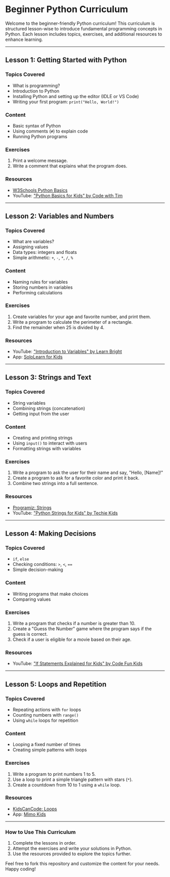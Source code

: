# Beginner Python Curriculum

Welcome to the beginner-friendly Python curriculum! This curriculum is structured lesson-wise to introduce fundamental programming concepts in Python. Each lesson includes topics, exercises, and additional resources to enhance learning.

---

## **Lesson 1: Getting Started with Python**
### **Topics Covered**
- What is programming?
- Introduction to Python
- Installing Python and setting up the editor (IDLE or VS Code)
- Writing your first program: `print("Hello, World!")`

### **Content**
- Basic syntax of Python
- Using comments (`#`) to explain code
- Running Python programs

### **Exercises**
1. Print a welcome message.
2. Write a comment that explains what the program does.

### **Resources**
- [W3Schools Python Basics](https://www.w3schools.com/python/)
- YouTube: ["Python Basics for Kids" by Code with Tim](https://www.youtube.com/)
  
---

## **Lesson 2: Variables and Numbers**
### **Topics Covered**
- What are variables?
- Assigning values
- Data types: integers and floats
- Simple arithmetic: `+`, `-`, `*`, `/`, `%`

### **Content**
- Naming rules for variables
- Storing numbers in variables
- Performing calculations

### **Exercises**
1. Create variables for your age and favorite number, and print them.
2. Write a program to calculate the perimeter of a rectangle.
3. Find the remainder when 25 is divided by 4.

### **Resources**
- YouTube: ["Introduction to Variables" by Learn Bright](https://www.youtube.com/)
- App: [SoloLearn for Kids](https://www.sololearn.com/)

---

## **Lesson 3: Strings and Text**
### **Topics Covered**
- String variables
- Combining strings (concatenation)
- Getting input from the user

### **Content**
- Creating and printing strings
- Using `input()` to interact with users
- Formatting strings with variables

### **Exercises**
1. Write a program to ask the user for their name and say, "Hello, [Name]!"
2. Create a program to ask for a favorite color and print it back.
3. Combine two strings into a full sentence.

### **Resources**
- [Programiz: Strings](https://www.programiz.com/python-programming/string)
- YouTube: ["Python Strings for Kids" by Techie Kids](https://www.youtube.com/)

---

## **Lesson 4: Making Decisions**
### **Topics Covered**
- `if`, `else`
- Checking conditions: `>`, `<`, `==`
- Simple decision-making

### **Content**
- Writing programs that make choices
- Comparing values

### **Exercises**
1. Write a program that checks if a number is greater than 10.
2. Create a "Guess the Number" game where the program says if the guess is correct.
3. Check if a user is eligible for a movie based on their age.

### **Resources**
- YouTube: ["If Statements Explained for Kids" by Code Fun Kids](https://www.youtube.com/)

---

## **Lesson 5: Loops and Repetition**
### **Topics Covered**
- Repeating actions with `for` loops
- Counting numbers with `range()`
- Using `while` loops for repetition

### **Content**
- Looping a fixed number of times
- Creating simple patterns with loops

### **Exercises**
1. Write a program to print numbers 1 to 5.
2. Use a loop to print a simple triangle pattern with stars (`*`).
3. Create a countdown from 10 to 1 using a `while` loop.

### **Resources**
- [KidsCanCode: Loops](https://kidscancode.org/python-loops/)
- App: [Mimo Kids](https://mimo.org/)

---

### **How to Use This Curriculum**
1. Complete the lessons in order.
2. Attempt the exercises and write your solutions in Python.
3. Use the resources provided to explore the topics further.

Feel free to fork this repository and customize the content for your needs. Happy coding!

